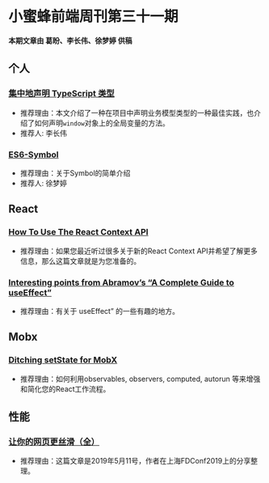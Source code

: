 # 小蜜蜂前端周刊第三十一期

**本期文章由 葛盼、李长伟、徐梦婷 供稿**

## 个人

### [集中地声明 TypeScript 类型](https://lichangwei.github.io/2019/06/13/declare-file-in-typescript/)

+ 推荐理由：本文介绍了一种在项目中声明业务模型类型的一种最佳实践，也介绍了如何声明`window`对象上的全局变量的方法。
+ 推荐人: 李长伟

### [ES6-Symbol](https://www.jianshu.com/p/07bf89b5348a)

+ 推荐理由：关于Symbol的简单介绍
+ 推荐人: 徐梦婷

## React

### [How To Use The React Context API](https://medium.com/flatiron-labs/how-to-use-the-react-context-api-70a76d3974d5)

+ 推荐理由：如果您最近听过很多关于新的React Context API并希望了解更多信息，那么这篇文章就是为您准备的。

### [Interesting points from Abramov’s “A Complete Guide to useEffect”](https://levelup.gitconnected.com/interesting-points-from-abramovs-a-complete-guide-to-useeffect-99ef9e136a19)

+ 推荐理由：有关于 useEffect” 的一些有趣的地方。

## Mobx

### [Ditching setState for MobX](https://medium.com/react-native-training/ditching-setstate-for-mobx-766c165e4578)

+ 推荐理由：如何利用observables, observers, computed, autorun 等来增强和简化您的React工作流程。

## 性能

### [让你的网页更丝滑（全）](https://mp.weixin.qq.com/s/wHb65dZxA8qEKhEF91Ko7g)

+ 推荐理由：这篇文章是2019年5月11号，作者在上海FDConf2019上的分享整理。
